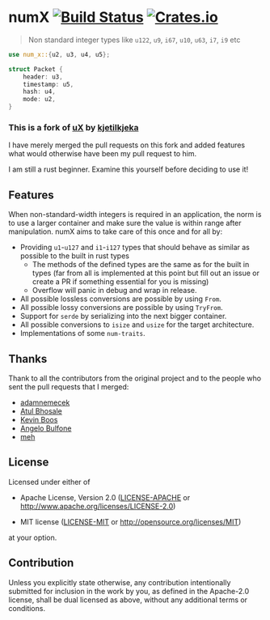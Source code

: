 # numX [![Build Status](https://travis-ci.org/AnyTimeTraveler/numX.svg?branch=master)](https://travis-ci.org/AnyTimeTraveler/numX) [![Crates.io](https://img.shields.io/crates/v/num_x.svg)](https://crates.io/crates/num_x)

> Non standard integer types like `u122`, `u9`, `i67`, `u10`, `u63`, `i7`, `i9` etc


```rust
use num_x::{u2, u3, u4, u5};

struct Packet {
    header: u3,
    timestamp: u5,
    hash: u4,
    mode: u2,
}
```

### This is a fork of [uX](https://github.com/kjetilkjeka/uX) by [kjetilkjeka](https://github.com/kjetilkjeka)

I have merely merged the pull requests on this fork and added features what would otherwise have been my pull request to him.

I am still a rust beginner.
Examine this yourself before deciding to use it!

## Features

When non-standard-width integers is required in an application, the norm is to use a larger container and make sure the value is within range after manipulation.
numX aims to take care of this once and for all by:
 - Providing `u1`-`u127` and `i1`-`i127` types that should behave as similar as possible to the built in rust types
     - The methods of the defined types are the same as for the built in types (far from all is implemented at this point but fill out an issue or create a PR if something essential for you is missing)
     - Overflow will panic in debug and wrap in release.
 - All possible lossless conversions are possible by using `From`.
 - All possible lossy conversions are possible by using `TryFrom`.
 - Support for `serde` by serializing into the next bigger container.
 - All possible conversions to `isize` and `usize` for the target architecture.
 - Implementations of some `num-traits`.

## Thanks

Thank to all the contributors from the original project and to the people who sent the pull requests that I merged:
 - [adamnemecek](https://github.com/adamnemecek)
 - [Atul Bhosale](https://github.com/Atul9)
 - [Kevin Boos](https://github.com/kevinaboos)
 - [Angelo Bulfone](https://github.com/boomshroom)
 - [meh](https://github.com/meh)


## License

Licensed under either of

- Apache License, Version 2.0 ([LICENSE-APACHE](LICENSE-APACHE) or
  http://www.apache.org/licenses/LICENSE-2.0)

- MIT license ([LICENSE-MIT](LICENSE-MIT) or http://opensource.org/licenses/MIT)

at your option.

## Contribution

Unless you explicitly state otherwise, any contribution intentionally submitted
for inclusion in the work by you, as defined in the Apache-2.0 license, shall be
dual licensed as above, without any additional terms or conditions.
